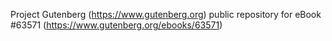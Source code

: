 Project Gutenberg (https://www.gutenberg.org) public repository for
eBook #63571 (https://www.gutenberg.org/ebooks/63571)
